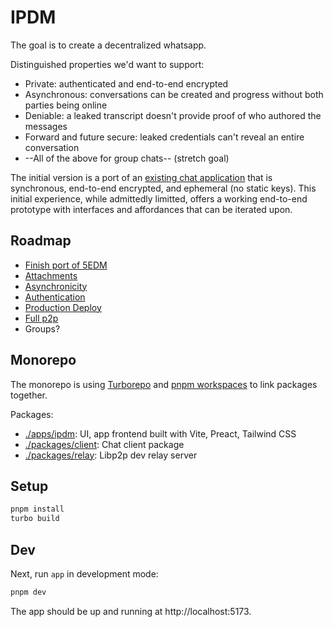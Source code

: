 # IPDM

The goal is to create a decentralized whatsapp.

Distinguished properties we'd want to support:

- Private: authenticated and end-to-end encrypted
- Asynchronous: conversations can be created and progress without both parties being online
- Deniable: a leaked transcript doesn't provide proof of who authored the messages
- Forward and future secure: leaked credentials can't reveal an entire conversation
- --All of the above for group chats-- (stretch goal)

The initial version is a port of an [existing chat application](https://github.com/zaach/5edm) that is synchronous, end-to-end encrypted, and ephemeral (no static keys). This initial experience, while admittedly limitted, offers a working end-to-end prototype with interfaces and affordances that can be iterated upon.

## Roadmap

- [Finish port of 5EDM](https://github.com/zaach/ipdm/milestone/5)
- [Attachments](https://github.com/zaach/ipdm/milestone/1)
- [Asynchronicity](https://github.com/zaach/ipdm/milestone/2)
- [Authentication](https://github.com/zaach/ipdm/milestone/3)
- [Production Deploy](https://github.com/zaach/ipdm/milestone/6)
- [Full p2p](https://github.com/zaach/ipdm/milestone/4)
- Groups?

## Monorepo

The monorepo is using [Turborepo](https://turborepo.org/) and [pnpm workspaces](https://pnpm.io/workspaces) to link packages together.

Packages:

- [./apps/ipdm](./apps/ipdm): UI, app frontend built with Vite, Preact, Tailwind CSS
- [./packages/client](./packages/client): Chat client package
- [./packages/relay](./packages/relay): Libp2p dev relay server

## Setup

```bash
pnpm install
turbo build
```

## Dev

Next, run `app` in development mode:

```bash
pnpm dev
```

The app should be up and running at http://localhost:5173.
